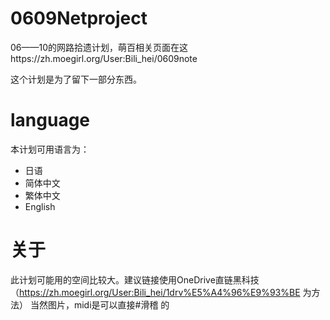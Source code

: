 # 0609Netproject
06——10的网路拾遗计划，萌百相关页面在这https://zh.moegirl.org/User:Bili_hei/0609note

这个计划是为了留下一部分东西。
# language
本计划可用语言为：
* 日语
* 简体中文
* 繁体中文
* English

# 关于
此计划可能用的空间比较大。建议链接使用OneDrive直链黑科技（https://zh.moegirl.org/User:Bili_hei/1drv%E5%A4%96%E9%93%BE 为方法）
当然图片，midi是可以直接#滑稽 的
